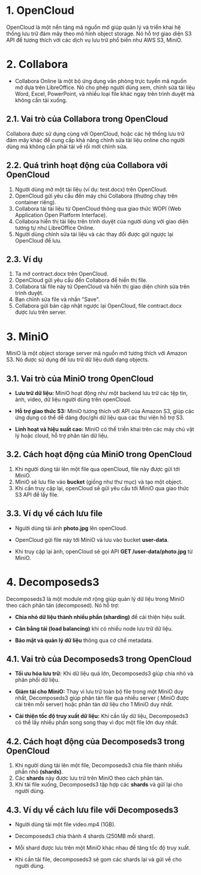 # 1. OpenCloud
OpenCloud là một nền tảng mã nguồn mở giúp quản lý và triển khai hệ thống lưu trữ đám mây theo mô hình object storage. Nó hỗ trợ giao diện S3 API để tương thích với các dịch vụ lưu trữ phổ biến như AWS S3, MiniO.

# 2. Collabora
- Collabora Online là một bộ ứng dụng văn phòng trực tuyến mã nguồn mở dựa trên LibreOffice. Nó cho phép người dùng xem, chỉnh sửa tài liệu Word, Excel, PowerPoint, và nhiều loại file khác ngay trên trình duyệt mà không cần tải xuống.

## 2.1. Vai trò của Collabora trong OpenCloud
Collabora được sử dụng cùng với OpenCloud, hoặc các hệ thống lưu trữ đám mây khác để cung cấp khả năng chỉnh sửa tài liệu online cho người dùng mà không cần phải tải về rồi mới chỉnh sửa.

## 2.2. Quá trình hoạt động của Collabora với OpenCloud
1. Người dùng mở một tài liệu (ví dụ: test.docx) trên OpenCloud.
2. OpenCloud gửi yêu cầu đến máy chủ Collabora (thường chạy trên container riêng).
3. Collabora tải tài liệu từ OpenCloud thông qua giao thức WOPI (Web Application Open Platform Interface).
4. Collabora hiển thị tài liệu trên trình duyệt của người dùng với giao diện tương tự như LibreOffice Online.
5. Người dùng chỉnh sửa tài liệu và các thay đổi được gửi ngược lại OpenCloud để lưu.

## 2.3. Ví dụ
1. Ta mở contract.docx trên OpenCloud.
2. OpenCloud gửi yêu cầu đến Collabora để hiển thị file.
3. Collabora tải file này từ OpenCloud và hiển thị giao diện chỉnh sửa trên trình duyệt.
4. Bạn chỉnh sửa file và nhấn "Save".
5. Collabora gửi bản cập nhật ngược lại OpenCloud, file contract.docx được lưu trên server.

# 3. MiniO
MiniO là một object storage server mã nguồn mở tương thích với Amazon S3. Nó được sử dụng để lưu trữ dữ liệu dưới dạng objects.

## 3.1. Vai trò của MiniO trong OpenCloud
- **Lưu trữ dữ liệu:** MiniO hoạt động như một backend lưu trữ các tệp tin, ảnh, video, dữ liệu người dùng trên openCloud.

- **Hỗ trợ giao thức S3:** MiniO tương thích với API của Amazon S3, giúp các ứng dụng có thể dễ dàng đọc/ghi dữ liệu qua các thư viện hỗ trợ S3.

- **Linh hoạt và hiệu suất cao:** MiniO có thể triển khai trên các máy chủ vật lý hoặc cloud, hỗ trợ phân tán dữ liệu.

## 3.2. Cách hoạt động của MiniO trong OpenCloud
1. Khi người dùng tải lên một file qua openCloud, file này được gửi tới MiniO.
2. MiniO sẽ lưu file vào **bucket** (giống như thư mục) và tạo một object.
3. Khi cần truy cập lại, openCloud sẽ gửi yêu cầu tới MiniO qua giao thức S3 API để lấy file.

## 3.3. Ví dụ về cách lưu file
- Người dùng tải ảnh **photo.jpg** lên openCloud.

- OpenCloud gửi file này tới MiniO và lưu vào bucket **user-data**.

- Khi truy cập lại ảnh, openCloud sẽ gọi API **GET /user-data/photo.jpg** từ MiniO.

# 4. Decomposeds3
Decomposeds3 là một module mở rộng giúp quản lý dữ liệu trong MiniO theo cách phân tán (decomposed). Nó hỗ trợ:
- **Chia nhỏ dữ liệu thành nhiều phần (sharding)** để cải thiện hiệu suất.

- **Cân bằng tải (load balancing)** khi có nhiều node lưu trữ dữ liệu.

- **Bảo mật và quản lý dữ liệu** thông qua cơ chế metadata.

## 4.1. Vai trò của Decomposeds3 trong OpenCloud
- **Tối ưu hóa lưu trữ:** Khi dữ liệu quá lớn, Decomposeds3 giúp chia nhỏ và phân phối dữ liệu.

- **Giảm tải cho MiniO:** Thay vì lưu trữ toàn bộ file trong một MiniO duy nhất, Decomposeds3 giúp phân tán file qua nhiều server ( MiniO được cài trên mỗi server) hoặc phân tán dữ liệu cho 1 MiniO duy nhất.

- **Cải thiện tốc độ truy xuất dữ liệu:** Khi cần lấy dữ liệu, Decomposeds3 có thể lấy nhiều phần song song thay vì đọc một file lớn duy nhất.

## 4.2. Cách hoạt động của Decomposeds3 trong OpenCloud
1. Khi người dùng tải lên một file, Decomposeds3 chia file thành nhiều phần nhỏ **(shards)**.
2. Các **shards** này được lưu trữ trên MiniO theo cách phân tán.
3. Khi tải file xuống, Decomposeds3 tập hợp các **shards** và gửi lại cho người dùng.

## 4.3. Ví dụ về cách lưu file với Decomposeds3
- Người dùng tải một file video.mp4 (1GB).

- Decomposeds3 chia thành 4 shards (250MB mỗi shard).

- Mỗi shard được lưu trên một MiniO khác nhau để tăng tốc độ truy xuất.

- Khi cần tải file, decomposeds3 sẽ gom các shards lại và gửi về cho người dùng.

